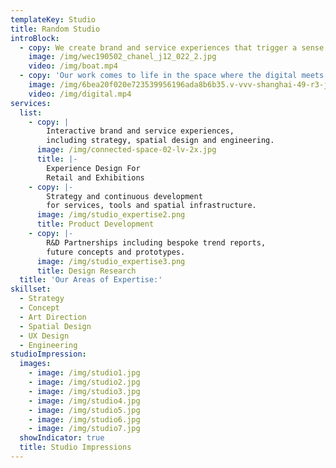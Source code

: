 ```yaml
---
templateKey: Studio
title: Random Studio
introBlock:
  - copy: We create brand and service experiences that trigger a sense of wonder.
    image: /img/wec190502_chanel_j12_022_2.jpg
    video: /img/boat.mp4
  - copy: 'Our work comes to life in the space where the digital meets the physical. '
    image: /img/6bea20f020e723539956196ada8b6b35.v-vvv-shanghai-49-r3-jpg.jpg
    video: /img/digital.mp4
services:
  list:
    - copy: |
        Interactive brand and service experiences,
        including strategy, spatial design and engineering.
      image: /img/connected-space-02-lv-2x.jpg
      title: |-
        Experience Design For
        Retail and Exhibitions
    - copy: |-
        Strategy and continuous development
        for services, tools and spatial infrastructure.
      image: /img/studio_expertise2.png
      title: Product Development
    - copy: |-
        R&D Partnerships including bespoke trend reports,
        future concepts and prototypes.
      image: /img/studio_expertise3.png
      title: Design Research
  title: 'Our Areas of Expertise:'
skillset:
  - Strategy
  - Concept
  - Art Direction
  - Spatial Design
  - UX Design
  - Engineering
studioImpression:
  images:
    - image: /img/studio1.jpg
    - image: /img/studio2.jpg
    - image: /img/studio3.jpg
    - image: /img/studio4.jpg
    - image: /img/studio5.jpg
    - image: /img/studio6.jpg
    - image: /img/studio7.jpg
  showIndicator: true
  title: Studio Impressions
---
```

